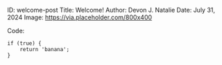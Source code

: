 ID: welcome-post
Title: Welcome!
Author: Devon J. Natalie
Date: July 31, 2024
Image: https://via.placeholder.com/800x400

Code:

```
if (true) {
    return 'banana';
}
```
